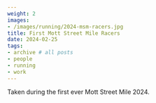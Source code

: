 ```yaml
---
weight: 2
images:
- /images/running/2024-msm-racers.jpg
title: First Mott Street Mile Racers
date: 2024-02-25
tags:
- archive # all posts
- people
- running
- work
---
```


Taken during the first ever Mott Street Mile 2024.